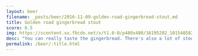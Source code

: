 ```yaml
---
layout: beer
filename: _posts/beer/2016-11-09-golden-road-gingerbread-stout.md
title: Golden road gingerbread stout
score: 6.5
img: https://scontent.xx.fbcdn.net/v/t1.0-0/p480x480/16195202_10154858218653745_3692327285212141901_n.jpg?oh=2959ee2b2d8ed754e135f73465aa6b4c&oe=59162829
desc: "You can really taste the gingerbread. There's also a lot of stoutiness. Can't say I would buy another but it's very interesting"
permalink: /beer/:title.html
---
```

